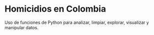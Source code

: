# Homicidios en Colombia
Uso de funciones de Python para analizar, limpiar, explorar, visualizar y manipular datos.
